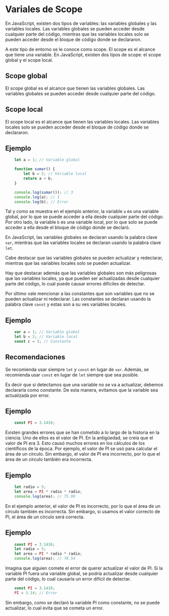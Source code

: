 # Variales de Scope

En JavaScript, existen dos tipos de variables: las variables globales y las variables locales. Las variables globales se pueden acceder desde cualquier parte del código, mientras que las variables locales solo se pueden acceder desde el bloque de código donde se declararon.

A este tipo de entorno se le conoce como scope. El scope es el alcance que tiene una variable. En JavaScript, existen dos tipos de scope: el scope global y el scope local.

## Scope global

El scope global es el alcance que tienen las variables globales. Las variables globales se pueden acceder desde cualquier parte del código.

## Scope local

El scope local es el alcance que tienen las variables locales. Las variables locales solo se pueden acceder desde el bloque de código donde se declararon.

## Ejemplo

```javascript
    let a = 1; // Variable global

    function sumar() {
        let b = 2; // Variable local
        return a + b;
    }

    console.log(sumar()); // 3
    console.log(a); // 1
    console.log(b); // Error
```
Tal y como se muestra en el ejemplo anterior, la variable `a` es una variable global, por lo que se puede acceder a ella desde cualquier parte del código. Por otro lado, la variable `b` es una variable local, por lo que solo se puede acceder a ella desde el bloque de código donde se declaró.

En JavaScript, las variables globales se declaran usando la palabra clave `var`, mientras que las variables locales se declaran usando la palabra clave `let`.

Cabe destacar que las variables globales se pueden actualizar y redeclarar, mientras que las variables locales solo se pueden actualizar.

Hay que destacar además que las variables globales son más peligrosas que las variables locales, ya que pueden ser actualizadas desde cualquier parte del código, lo cual puede causar errores difíciles de detectar.

Por último vale mencionar a las constantes que son variables que no se pueden actualizar ni redeclarar. Las constantes se declaran usando la palabra clave `const` y estas son a su ves variables locales.

## Ejemplo

```javascript
    var a = 1; // Variable global
    let b = 2; // Variable local
    const c = 3; // Constante
```

## Recomendaciones

Se recomienda usar siempre `let` y `const` en lugar de `var`. Además, se recomienda usar `const` en lugar de `let` siempre que sea posible.

Es decir que si detectamos que una variable no se va a actualizar, debemos declararla como constante. De esta manera, evitamos que la variable sea actualizada por error.

## Ejemplo

```javascript
    const PI = 3.1416;
```

Existen grandes errores que se han cometido a lo largo de la historia en la ciencia. Uno de ellos es el valor de PI. En la antigüedad, se creía que el valor de PI era 3. Esto causó muchos errores en los cálculos de los científicos de la época. Por ejemplo, el valor de PI se usó para calcular el área de un círculo. Sin embargo, el valor de PI era incorrecto, por lo que el área de un círculo también era incorrecta.

## Ejemplo

```javascript
    let radio = 5;
    let area = PI * radio * radio;
    console.log(area); // 75.99
```

En el ejemplo anterior, el valor de PI es incorrecto, por lo que el área de un círculo también es incorrecta. Sin embargo, si usamos el valor correcto de PI, el área de un círculo será correcta.

## Ejemplo

```javascript
    const PI = 3.1416;
    let radio = 5;
    let area = PI * radio * radio;
    console.log(area); // 78.54
```

Imagina que alguien comete el error de querer actualizar el valor de PI. Si la variable PI fuera una variable global, se podría actualizar desde cualquier parte del código, lo cual causaría un error difícil de detectar.

```javascript
    const PI = 3.1416;
    PI = 3.14; // Error
```

Sin embargo, como se declaró la variable PI como constante, no se puede actualizar, lo cual evita que se cometa un error.